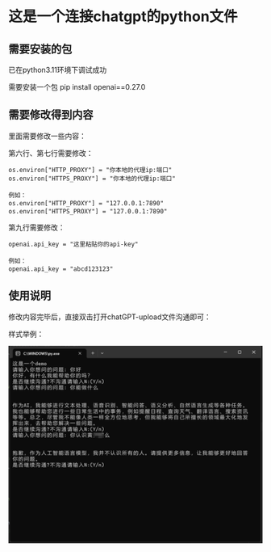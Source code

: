 # 这是一个连接chatgpt的python文件

## 需要安装的包

已在python3.11环境下调试成功

需要安装一个包   pip install openai==0.27.0

## 需要修改得到内容

里面需要修改一些内容：

第六行、第七行需要修改：

```
os.environ["HTTP_PROXY"] = "你本地的代理ip:端口"
os.environ["HTTPS_PROXY"] = "你本地的代理ip:端口"

例如：
os.environ["HTTP_PROXY"] = "127.0.0.1:7890"
os.environ["HTTPS_PROXY"] = "127.0.0.1:7890"
```

第九行需要修改：

```
openai.api_key = "这里粘贴你的api-key"

例如：
openai.api_key = "abcd123123"
```



## 使用说明

修改内容完毕后，直接双击打开chatGPT-upload文件沟通即可：



样式举例：

![image-20230308113218733](README.assets/image-20230308113218733.png)